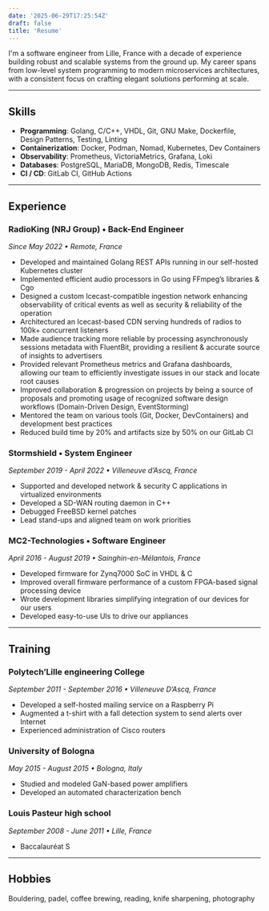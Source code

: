 ```yaml
---
date: '2025-06-29T17:25:54Z'
draft: false
title: 'Resume'
---
```


I'm a software engineer from Lille, France with a decade of experience building robust and scalable systems from the ground up. My career spans from low-level system programming to modern microservices architectures, with a consistent focus on crafting elegant solutions performing at scale.

---

## Skills

- **Programming**: Golang, C/C++, VHDL, Git, GNU Make, Dockerfile, Design Patterns, Testing, Linting
- **Containerization**: Docker, Podman, Nomad, Kubernetes, Dev Containers
- **Observability**: Prometheus, VictoriaMetrics, Grafana, Loki
- **Databases**: PostgreSQL, MariaDB, MongoDB, Redis, Timescale
- **CI / CD**: GitLab CI, GitHub Actions

---

## Experience

### RadioKing (NRJ Group) • Back-End Engineer

*Since May 2022 • Remote, France*

- Developed and maintained Golang REST APIs running in our self-hosted Kubernetes cluster
- Implemented efficient audio processors in Go using FFmpeg’s libraries & Cgo
- Designed a custom Icecast-compatible ingestion network enhancing observability of critical events as well as security & reliability of the operation
- Architectured an Icecast-based CDN serving hundreds of radios to 100k+ concurrent listeners
- Made audience tracking more reliable by processing asynchronously sessions metadata with FluentBit, providing a resilient & accurate source of insights to advertisers
- Provided relevant Prometheus metrics and Grafana dashboards, allowing our team to efficiently investigate issues in our stack and locate root causes
- Improved collaboration & progression on projects by being a source of proposals and promoting usage of recognized software design workflows (Domain-Driven Design, EventStorming)
- Mentored the team on various tools (Git, Docker, DevContainers) and development best practices
- Reduced build time by 20% and artifacts size by 50% on our GitLab CI

### Stormshield • System Engineer

*September 2019 - April 2022 • Villeneuve d’Ascq, France*

- Supported and developed network & security C applications in virtualized environments
- Developed a SD-WAN routing daemon in C++
- Debugged FreeBSD kernel patches
- Lead stand-ups and aligned team on work priorities

### MC2-Technologies • Software Engineer

*April 2016 - August 2019 • Sainghin-en-Mélantois, France*

- Developed firmware for Zynq7000 SoC in VHDL & C
- Improved overall firmware performance of a custom FPGA-based signal processing device
- Wrote development libraries simplifying integration of our devices for our users
- Developed easy-to-use UIs to drive our appliances

---

## Training

### Polytech’Lille engineering College

*September 2011 - September 2016 • Villeneuve D’Ascq, France*

- Developed a self-hosted mailing service on a Raspberry Pi
- Augmented a t-shirt with a fall detection system to send alerts over Internet
- Experienced administration of Cisco routers

### University of Bologna

*May 2015 - August 2015 • Bologna, Italy*

- Studied and modeled GaN-based power amplifiers
- Developed an automated characterization bench

### Louis Pasteur high school

*September 2008 - June 2011 • Lille, France*

- Baccalauréat S

---

## Hobbies

Bouldering, padel, coffee brewing, reading, knife sharpening, photography
